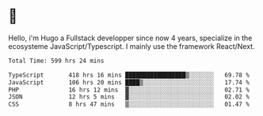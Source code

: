 # 👋 

Hello, i'm Hugo a Fullstack developper since now 4 years, specialize in the ecosysteme JavaScript/Typescript. I mainly use the framework React/Next.

<!--START_SECTION:waka-->

```txt
Total Time: 599 hrs 24 mins

TypeScript       418 hrs 16 mins █████████████████▒░░░░░░░   69.78 %
JavaScript       106 hrs 20 mins ████▒░░░░░░░░░░░░░░░░░░░░   17.74 %
PHP              16 hrs 12 mins  ▓░░░░░░░░░░░░░░░░░░░░░░░░   02.71 %
JSON             12 hrs 5 mins   ▓░░░░░░░░░░░░░░░░░░░░░░░░   02.02 %
CSS              8 hrs 47 mins   ▒░░░░░░░░░░░░░░░░░░░░░░░░   01.47 %
```

<!--END_SECTION:waka-->
